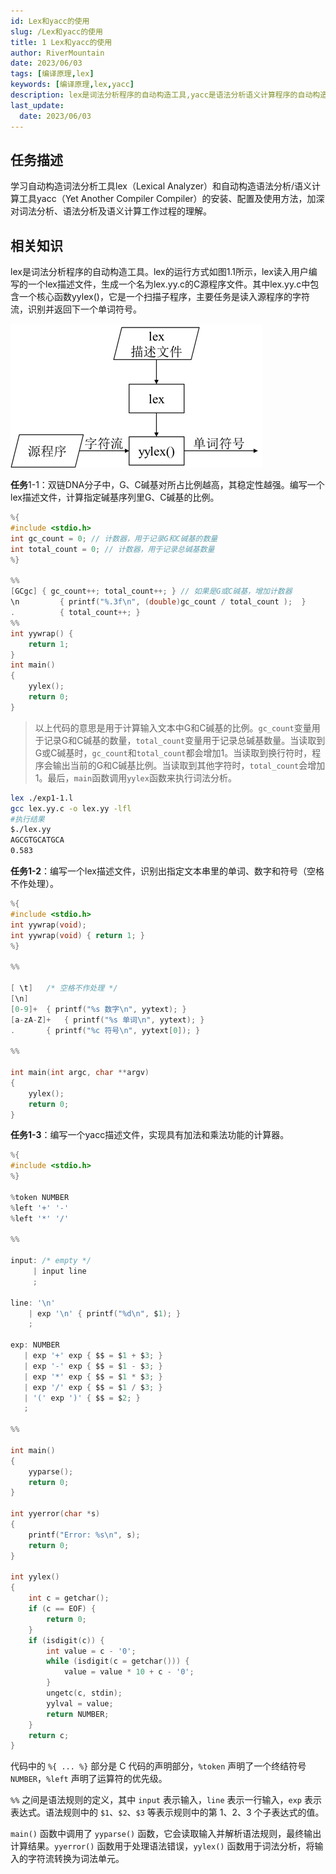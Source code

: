 ```yaml
---
id: Lex和yacc的使用
slug: /Lex和yacc的使用
title: 1 Lex和yacc的使用
author: RiverMountain  
date: 2023/06/03
tags: [编译原理,lex]  
keywords: [编译原理,lex,yacc]
description: lex是词法分析程序的自动构造工具,yacc是语法分析语义计算程序的自动构造工具
last_update:
  date: 2023/06/03
---
```


## 任务描述

学习自动构造词法分析工具lex（Lexical Analyzer）和自动构造语法分析/语义计算工具yacc（Yet Another Compiler Compiler）的安装、配置及使用方法，加深对词法分析、语法分析及语义计算工作过程的理解。

## 相关知识

lex是词法分析程序的自动构造工具。lex的运行方式如图1.1所示，lex读入用户编写的一个lex描述文件，生成一个名为lex.yy.c的C源程序文件。其中lex.yy.c中包含一个核心函数yylex()，它是一个扫描子程序，主要任务是读入源程序的字符流，识别并返回下一个单词符号。

![](assets/1%20Lex和yacc的使用/image-20230603193939.png)


**任务**1-1：双链DNA分子中，G、C碱基对所占比例越高，其稳定性越强。编写一个lex描述文件，计算指定碱基序列里G、C碱基的比例。

```c
%{
#include <stdio.h>
int gc_count = 0; // 计数器，用于记录G和C碱基的数量
int total_count = 0; // 计数器，用于记录总碱基数量
%}

%%
[GCgc] { gc_count++; total_count++; } // 如果是G或C碱基，增加计数器
\n         { printf("%.3f\n", (double)gc_count / total_count );  }
.          { total_count++; }
%%
int yywrap() {
    return 1;
}
int main()
{
    yylex();
    return 0;
}
```

> 以上代码的意思是用于计算输入文本中G和C碱基的比例。`gc_count`变量用于记录G和C碱基的数量，`total_count`变量用于记录总碱基数量。当读取到G或C碱基时，`gc_count`和`total_count`都会增加1。当读取到换行符时，程序会输出当前的G和C碱基比例。当读取到其他字符时，`total_count`会增加1。最后，`main`函数调用`yylex`函数来执行词法分析。

```bash
lex ./exp1-1.l 
gcc lex.yy.c -o lex.yy -lfl
#执行结果
$./lex.yy 
AGCGTGCATGCA
0.583
```

**任务1-2**：编写一个lex描述文件，识别出指定文本串里的单词、数字和符号（空格不作处理）。

```c
%{
#include <stdio.h>
int yywrap(void);
int yywrap(void) { return 1; }
%}

%%

[ \t]   /* 空格不作处理 */
[\n]
[0-9]+  { printf("%s 数字\n", yytext); }
[a-zA-Z]+   { printf("%s 单词\n", yytext); }
.       { printf("%c 符号\n", yytext[0]); }

%%

int main(int argc, char **argv)
{
    yylex();
    return 0;
}
```


**任务1-3**：编写一个yacc描述文件，实现具有加法和乘法功能的计算器。

```c
%{
#include <stdio.h>
%}

%token NUMBER
%left '+' '-'
%left '*' '/'

%%

input: /* empty */
     | input line
     ;

line: '\n'
    | exp '\n' { printf("%d\n", $1); }
    ;

exp: NUMBER
   | exp '+' exp { $$ = $1 + $3; }
   | exp '-' exp { $$ = $1 - $3; }
   | exp '*' exp { $$ = $1 * $3; }
   | exp '/' exp { $$ = $1 / $3; }
   | '(' exp ')' { $$ = $2; }
   ;

%%

int main()
{
    yyparse();
    return 0;
}

int yyerror(char *s)
{
    printf("Error: %s\n", s);
    return 0;
}

int yylex()
{
    int c = getchar();
    if (c == EOF) {
        return 0;
    }
    if (isdigit(c)) {
        int value = c - '0';
        while (isdigit(c = getchar())) {
            value = value * 10 + c - '0';
        }
        ungetc(c, stdin);
        yylval = value;
        return NUMBER;
    }
    return c;
}
```

代码中的 `%{ ... %}` 部分是 C 代码的声明部分，`%token` 声明了一个终结符号 `NUMBER`，`%left` 声明了运算符的优先级。

`%%` 之间是语法规则的定义，其中 `input` 表示输入，`line` 表示一行输入，`exp` 表示表达式。语法规则中的 `$1`、`$2`、`$3` 等表示规则中的第 1、2、3 个子表达式的值。

`main()` 函数中调用了 `yyparse()` 函数，它会读取输入并解析语法规则，最终输出计算结果。`yyerror()` 函数用于处理语法错误，`yylex()` 函数用于词法分析，将输入的字符流转换为词法单元。